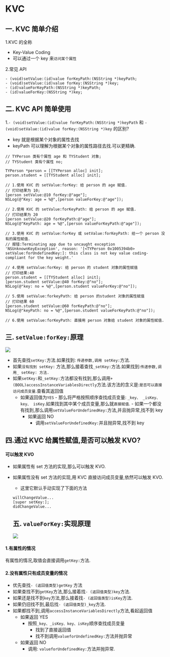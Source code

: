# KVC

## 一. KVC 简单介绍

1.KVC 的全称

- Key-Value Coding
- 可以通过一个 key 来`访问某个属性`

2.常见 API

```objc
- (void)setValue:(id)value forKeyPath:(NSString *)keyPath;
- (void)setValue:(id)value forKey:(NSString *)key;
- (id)valueForKeyPath:(NSString *)keyPath;
- (id)valueForKey:(NSString *)key;
```

## 二. KVC API 简单使用

1.`- (void)setValue:(id)value forKeyPath:(NSString *)keyPath` 和 `- (void)setValue:(id)value forKey:(NSString *)key` 的区别?

- key 就是根据某个对象的属性去找
- keyPath 可以理解为根据某个对象的属性路径去找.可以更精确.

```objc
// TYPerson 类有个属性 age 和 TYStudent 对象;
// TYStudent 类有个属性 no;

TYPerson *person = [[TYPerson alloc] init];
person.student = [[TYStudent alloc] init];

// 1.使用 KVC 的 setValue:forKey: 给 person 的 age 赋值.
// 打印结果为 10;
[person setValue:@10 forKey:@"age"];
NSLog(@"Key: age = %@",[person valueForKey:@"age"]);

// 2.使用 KVC 的 setValue:forKeyPath: 给 person 的 age 赋值.
// 打印结果为 20
[person setValue:@20 forKeyPath:@"age"];
NSLog(@"KeyPath: age = %@",[person valueForKeyPath:@"age"]);

// 3.使用 KVC 的 setValue:forKey 或 setValue:forKeyPath: 给一个 person 没有的属性赋值.
// 报错:Terminating app due to uncaught exception 'NSUnknownKeyException', reason: '[<TYPerson 0x1005394b0> setValue:forUndefinedKey:]: this class is not key value coding-compliant for the key weight.'

// 4.使用 setValue:forKey: 给 person 的 student 对象的属性赋值
// 打印结果:40
person.student = [[TYStudent alloc] init];
[person.student setValue:@40 forKey:@"no"];
NSLog(@"key: no = %@",[person.student valueForKey:@"no"]);

// 5.使用 setValue:forkeyPath: 给 person 的student 对象的属性赋值
// 打印结果 60
[person.student setValue:@60 forKeyPath:@"no"];
NSLog(@"keyPath: no = %@",[person.student valueForKeyPath:@"no"]);

// 6.使用 setValue:forKeyPath: 直接用 person 对象给 student 对象的属性赋值.

```

## 三. `setValue:forKey:`原理

![](https://lh3.googleusercontent.com/XX1hoB2p4L2mCqjy2xuFRtXjevwWhVyggIZAOJcYKFLkpU4QPzSBZCUmRqJJT4jJ-nwI28EVM84WOwzurVthHgWduyGG7uYXnvTBREA6KZ2J7IBnNsiqIm1wqSb6s2za0olgzbRUy2o8TnYxsFjo8UxjHsy7-66jc9nbSTxEIqedTaVMgvEp_-9rg8tV1VQ1oEWBMYmFNeG4bZp9UiLR_t187yr7bus4y5jCSdGqbL-re2QLIx1TC869rFAYZcuDPl8Iq5OvO_gzaJuRBksOEi6NauGFZjEtRMs3IJmRTHcLWWvpNVNpi2mjQJ13yHPxD6kx0bGWWMYYd0k9VTBQ_6lZSY1WKqhGmU5uYMZqdE-hrQe4E9qibNeMW8vr4bbWvNazR3q0-y_2StsigbZtQAo_1H87xS6_NeilzC_bBmZsmKsXuZiDfN9f0FXfgJpYXxSIXhVt_IrjxYvjMCeVGM3ceWlX0_4AV5Axmvy75Tvl_6EqkfNlYu3Uuu0VUDXLDRg708t4gdV3gYNoiy0_YlM5iSklOkm8xHsv1ONCbeWjuYrSRyD8sKKNWykOHHQEGVz_nC6x2bLvNhWgqbw0e-dqOYFCrrlVV0rgHQ=w1024-h768-no)

- 首先查找`setKey:`方法.如果找到: `传递参数,调用 setKey:`方法.
 - 如果`没有找到 setKey:` 方法,那么接着查找`_setKey:`方法.如果找到:`传递参数,调用_ setKey: 方法.`
 - 如果`setKey:`和`_setKey:`方法都没有找到,那么调用`+ (BOOL)accessInstanceVariablesDirectly`方法.该方法的含义是:`是否可以直接访问成员变量`.查看其返回值
     - 如果返回值为`YES`
            - 那么将严格按照顺序查找成员变量: `_key、 _isKey、 key、 isKey`.如果找到其中某个成员变量,那么就`直接赋值`.
            - 如果一个都没有找到,那么调用`setValueForUndefinedKey:`方法,并且抛异常,找不到 key
        - 如果返回 NO 
            - 调用`setValueForUndefinedKey:`并且抛异常,找不到 key 

## 四.通过 KVC 给属性赋值,是否可以触发 KVO?

#### 可以触发 KVO

- 如果属性有 set 方法的实现,那么可以触发 KVO.
- 如果属性没有 set 方法的实现,用 KVC 直接访问成员变量,依然可以触发 KVO.
    - 这里它默认手动实现了下面的方法

    ```objc
    willChangeValue...
    [super setKey:];
    didChangeValue...
    ``` 
    
    ## 五. `valueForKey:`实现原理
    
    ![](https://lh3.googleusercontent.com/2QO1BCGe-H_2AntvgVNFp_FqW-3AC5WBe6JsDsx8BZjUeqybgvRsx8GNT45aIZPOLgP_BGgXcGcJpACcVgE1w9Br_2fHM5Rztr9Mz2bod0Z-cKO5tlqRK__YEoM7aGXZgTEslrsK4aQXyoBN4wnr0n3lcqBn9wqbbDPFA5zBDhtIa-8kTHJpHPc-toT4f_bSPnXGlZsqOnXxJ55KueYzyMDCI5rInhGyDqADFAmbrdALIc96Ocb77xFpcoCow5vOY1aU6u8yX-SZKp4HX3dLrrLZGSODDLpXF2d8ozqJxC5Xf9UGRXbjA5NJLhYJDIPW5-MjY_48q4n5F-EYGFqCktBF1tSFZ0w0vt-RQL0pEvwD8DlQIZi2Ni7IoFOXmUgEFJzWW6zsd95AhPZ78hHAseYiVGcCWh6eM8TIgDr0fI8ONZkqi0mDvxDi6cZDqusnIe2oLaTRevnObBcFB5y3rQHl4aVuPgclSd4jPg46EoIuZ4gXEPT-7Jjo6v1z8VbDIG7gVyVOIiBecInCGJX3pQwFi0unyYJrm-1xe_UlvFTqBO2by8k5IoqA7AxFdIfyMzylh0TnS1BLvPg_YR_N-zjc3Iabint6vMcnhw=w1024-h768-no)


#### 1.有属性的情况

有属性的情况,取值会直接调用`getKey:`方法.

#### 2.没有属性只有成员变量的情况

- 优先查找`- (返回值类型)getKey` 方法
- 如果查找不到`getKey`方法,那么接着找`- (返回值类型)key`方法.
- 如果还是找不到`key`方法,那么接着找`- (返回值类型)isKey`方法.
- 如果仍旧找不到,最后找`- (返回值类型)_key`方法.
- 如果都找不到,调用`accessInstanceVariablesDirectly`方法,看起返回值
    - 如果返回 YES
        - 按照`_key、_isKey、key、isKey`顺序查找成员变量
            - 找到了直接返回值
            - 找不到调用`valueforUndefinedKey:`方法并抛异常  
    - 如果返回 NO
        - 调用: `valueforUndefinedKey:`方法并抛异常.    

